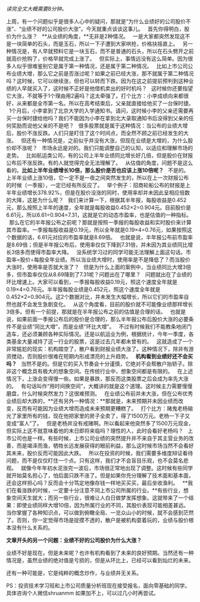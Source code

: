 *读完全文大概需要8分钟。*  
  
上周，有一个问题似乎是很多人心中的疑问，那就是“为什么业绩好的公司股价不涨”、“业绩不好的公司股价大涨”。今天就重点谈谈这事儿。
 
首先你得明白，股价为什么涨？
 
**从业绩的角度，**无非是2种情况。
 
一是大家都突然发现这不是一块简单的石头，而是玉石，所以一下子遭到大家哄抢，价格扶摇直上。
 
另一种情况是，有人早就预料它是一块玉石，而不是普通的石头，所以在石头劈开之前就高价抢购了，价格早就完成上涨了。
 
但实际上，事情远没有这么简单。因为很多人似乎很难鉴别它是属于第一种情况，还是属于第二种情况。
 
比如上市公司公布业绩大增，那么它之前是否涨过呢？如果之前已经大涨，那不就属于第二种情况吗？这时候，它可以继续涨，但也可以转而下跌。因为在这之前提前预判到这种业绩的人早就买入了，这时候不正好是他借机卖出的好时机吗？
 
这时候你还要指望它大涨，不就等于1个理由用2遍吗？这太牵强了。打个比方：小李成绩向来都很好，从来都是全市第一名。所以在高考结束后，父亲就直接给他买了一台保时捷。
 
1个月后，小李拿到了北京大学的入学通知书。请问，这时候小李的父亲还需要再买一台保时捷给他吗？我们不能因为小李在拿到北大录取通知书后没得到父亲的任何奖励而说他父亲的不是吧？
 
很多股票就是属于这种情况：当公布的业绩大增后，股价不涨反跌。人们只是盯住了这个时间点，而全然不顾之前已经发生的大涨。
 
但还有一种情况是，之前似乎并没有大涨，但现在业绩是大增的，为什么股价却不涨呢？
 
市场永远是对的。我们只能调整自己的认知，以适应和理解市场的走势。
 
比如航运类公司，有的公司上半年业绩同比增长好几倍，但是股价在财报公布后不涨反跌。有的人就觉得完全无法理解了。
 
从估值的角度，问题不是这么看的。**比如上半年业绩增长10倍，那么股价是否也应该上涨10倍呢？**
 
不是的。上半年业绩上涨10倍，它一定不是一夜之间突然发生的，所以在上一次财报公布的时候（一季报），一定已经有所反应了。
 
举个例子：招商轮船公布的财报是上半年业绩增长378.92%，但是在股价没涨的同时，使用率却并未因此呈相应倍数的大降，这是为什么呢？
 
我们来计算一下，根据其半年报，每股收益是0.452元，那么按照上半年的速度，全年就是每股收益0.452×2=0.904元。目前股价是6.61元，所以6.61÷0.904=7.31，这就是它的动态市盈率，也是估值的一种指标。
 
那么在它的半年报公布之前呢？那就是按照一季报的每股收益和实时股价来计算其市盈率。一季报每股收益是0.19元，所以全年就是0.19×4=0.76元，如果按照这个数据的话，6.61元对应的市盈率就是8.69倍。
 
也就是说，半年报公布前市盈率是8.69倍；但是半年报公布后，使用率仅仅下降到7.31倍，并未因为其业绩同比增长3倍多而使得市盈率大降。
 
没系统学习过的同学可能无法理解上面这句话。市盈率=股价÷每股全年业绩。所以当业绩大增时，使用率是不是降低了？而当股价大涨时，使用率是否就大涨了？
 
但是为什么上面的案例中，当业绩同比大增3倍多，但市盈率仅仅从8.69降到了7.31呢？问题出在了哪里？
 
问题就出在了业绩的环比增速上。大家可以看到，一季报每股收益0.19元，照这个速度全年就是0.19×4=0.76元。半年报每股业绩是0.452元，照这个速度全年就是0.452×2=0.904元。这2个数据对比，并未发生大幅增长，所以它们的市盈率自然也就不会发生急剧变化。
 
从这个角度看，目前的股价就不可能像业绩那样增长3倍多。但有一个前提，那就是在半年报公布之前的估值是合理的话。
 
也就是说，如果前面一季报公布后的股价是合理的，那么半年报公布后股价大涨的必要条件不是业绩“同比大增”，而是业绩“环比大增”。
 
不过有时候我们不能教条地闭门造车，还必须兼顾各种实际情况。还是以航运业为例，根据统计，今年一季度，各类基金大量减持了这一行业的股票，这是过去几年都未曾有的。
 
这就造成了一个非常尴尬的现实：机构踏空了，散户看到财报业绩大涨了。这种情况下，除非有游资搅动，否则股价很难在短期内形成漂亮的上升趋势。
 
**机构看到业绩好还不会买吗？**
 
当然不是的。但是它的买入节奏会十分谨慎，它绝对不会帮散户抬轿子。除非这个概念具有极大的想象空间。在传统行业中，想象空间都是有限的。
 
在上述情况下，上涨会变得慢一些。如果是暴跌，那反而这类股票之后会成为率先大涨的。
 
有句话叫作“用时间换空间”，大概讲的就是这个道理。这时候主力需要慢慢磨盘，什么时候突然发力？这很难预测。
 
在业绩公布前并未大涨，但在公布优秀业绩后却大跌的，**还有另外一种情况：**那就是，未来预期并未因业绩而改变，反而有可能因为业绩大增而造成未来预期更糟糕了。
 
打个比方：赌鬼老杨输光了家里所有的钱，现在他把家里的房子全卖了，得了1500万元。老杨一下子又变成“富人”了。
 
但是老杨并没有戒赌啊。所以看起来他突然多了1500万元现金，但实际上这不就意味着他的末日即将来临吗？理性的人，此时会看好老杨吗？
 
上市公司也是一样。有些时候，上市公司业绩的突然提升并不来自于其主营业务的改善，而是竭泽而渔，牺牲长远发展获得的眼前利益，那么这时候市场当然不会看好其未来，股价反而可能因此大跌。
 
所以在投资的时候，我们需要多维度辩证看待问题，而不是仅仅盯住一个点。只有这样，我们才不会盲目乐观，也不会莫名悲观。
 
就像今年年初水泥涨完一波后，市场很正常地出现了调整。这时候有些同学就开始莫名担心了，怕后面只跌不涨了。但是如果你充分理解了技术面和基本面，还会这样担心吗？反而会十分笃定地像存钱一样地买买买，最后坐收渔利。
 
**我们在看涨跌的时候，一定要十分注意不同上市公司所属的行业。**有些行业，想象空间天生就大；而另一些行业，很难让人白日做梦发挥想象。这就带来了一个结果：即使业绩同样大增10倍，因为所属行业的不同，其股价表现可能相差甚远。
 
当你掌握了各种知识点，可以做到俯瞰全局、一览众山小的时候，就不会感到茫然了。否则，你一定觉得市场是捉摸不透的，散户是被机构耍着玩的，业绩与股价根本没有什么关系的。
  
**文章开头的另一个问题：业绩不好的公司股价为什么大涨？**
  
业绩不好是现在。但是未来呢？也许有机构看到了未来的良好预期。当然还有一种情况是，虽然业绩的绝对值是亏损的，但是从环比上，已经可以看到灿烂的未来。
  
还有一种可能是，它是纯粹的概念炒作，与业绩并无关系。
  
PS：投资技术学习班和上市公司质量分析班现在接受报名，面向零基础的同学。具体咨询个人微信shruanmm 如果加不上，可以过几小时再尝试。